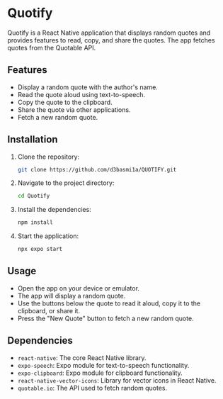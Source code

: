 # Quotify

Quotify is a React Native application that displays random quotes and provides features to read, copy, and share the quotes. The app fetches quotes from the Quotable API.

## Features

- Display a random quote with the author's name.
- Read the quote aloud using text-to-speech.
- Copy the quote to the clipboard.
- Share the quote via other applications.
- Fetch a new random quote.

## Installation

1. Clone the repository:
    ```sh
    git clone https://github.com/d3basmi1a/QUOTIFY.git
    ```

2. Navigate to the project directory:
    ```sh
    cd Quotify
    ```

3. Install the dependencies:
    ```sh
    npm install
    ```

4. Start the application:
    ```sh
    npx expo start
    ```

## Usage

- Open the app on your device or emulator.
- The app will display a random quote.
- Use the buttons below the quote to read it aloud, copy it to the clipboard, or share it.
- Press the "New Quote" button to fetch a new random quote.

## Dependencies

- `react-native`: The core React Native library.
- `expo-speech`: Expo module for text-to-speech functionality.
- `expo-clipboard`: Expo module for clipboard functionality.
- `react-native-vector-icons`: Library for vector icons in React Native.
- `quotable.io`: The API used to fetch random quotes.

